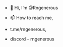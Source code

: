 - 👋 Hi, I’m @Rngenerous

- 📫 How to reach me, 
-  t.me/rngenerous,
-  discord - rngenerous 

<!---
Rngenerous/Rngenerous is a ✨ special ✨ repository because its `README.md` (this file) appears on your GitHub profile.
You can click the Preview link to take a look at your changes.
--->
